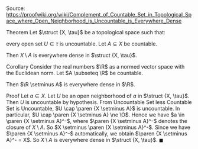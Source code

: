 # 

Source: https://proofwiki.org/wiki/Complement_of_Countable_Set_in_Topological_Space_where_Open_Neighborhood_is_Uncountable_is_Everywhere_Dense

Theorem
Let $\struct {X, \tau}$ be a topological space such that:

every open set $U \in \tau$ is uncountable.
Let $A \subseteq X$ be countable.

Then $X \setminus A$ is everywhere dense in $\struct {X, \tau}$. 


Corollary
Consider the real numbers $\R$ as a normed vector space with the Euclidean norm.
Let $A \subseteq \R$ be countable.

Then $\R \setminus A$ is everywhere dense in $\R$. 


Proof
Let $a \in X$. 
Let $U$ be an open neighborhood of $a$ in $\struct {X, \tau}$. 
Then $U$ is uncountable by hypothesis.
From Uncountable Set less Countable Set is Uncountable, $U \cap \paren {X \setminus A}$ is uncountable.
In particular, $U \cap \paren {X \setminus A} \ne \O$.
Hence we have $a \in \paren {X \setminus A}^-$, where $\paren {X \setminus A}^-$ denotes the closure of $X \setminus A$.
So $X \setminus \paren {X \setminus A}^-$.
Since we have $\paren {X \setminus A}^-$ automatically, we obtain $\paren {X \setminus A}^- = X$.
So $X \setminus A$ is everywhere dense in $\struct {X, \tau}$. 
$\blacksquare$





